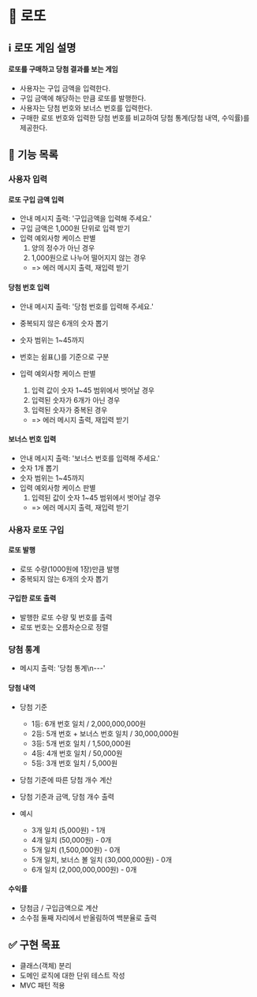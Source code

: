 # 🎰 로또

## ℹ️ 로또 게임 설명

#### 로또를 구매하고 당첨 결과를 보는 게임

- 사용자는 구입 금액을 입력한다.
- 구입 금액에 해당하는 만큼 로또를 발행한다.
- 사용자는 당첨 번호와 보너스 번호를 입력한다.
- 구매한 로또 번호와 입력한 당첨 번호를 비교하여 당첨 통계(당첨 내역, 수익률)를
  제공한다.

## 🔨 기능 목록

### 사용자 입력

#### 로또 구입 금액 입력

- 안내 메시지 출력: '구입금액을 입력해 주세요.'
- 구입 금액은 1,000원 단위로 입력 받기
- 입력 예외사항 케이스 판별
  1. 양의 정수가 아닌 경우
  1. 1,000원으로 나누어 떨어지지 않는 경우
  - => 에러 메시지 출력, 재입력 받기

#### 당첨 번호 입력

- 안내 메시지 출력: '당첨 번호를 입력해 주세요.'
- 중복되지 않은 6개의 숫자 뽑기
- 숫자 범위는 1~45까지
- 번호는 쉼표(,)를 기준으로 구분
- 입력 예외사항 케이스 판별

  1. 입력 값이 숫자 1~45 범위에서 벗어날 경우
  1. 입력된 숫자가 6개가 아닌 경우
  1. 입력된 숫자가 중복된 경우

  - => 에러 메시지 출력, 재입력 받기

#### 보너스 번호 입력

- 안내 메시지 출력: '보너스 번호를 입력해 주세요.'
- 숫자 1개 뽑기
- 숫자 범위는 1~45까지
- 입력 예외사항 케이스 판별
  1. 입력된 값이 숫자 1~45 범위에서 벗어날 경우
  - => 에러 메시지 출력, 재입력 받기

### 사용자 로또 구입

#### 로또 발행

- 로또 수량(1000원에 1장)만큼 발행
- 중복되지 않는 6개의 숫자 뽑기

#### 구입한 로또 출력

- 발행한 로또 수량 및 번호를 출력
- 로또 번호는 오름차순으로 정렬

### 당첨 통계

- 메시지 출력: '당첨 통계\n---'

#### 당첨 내역

- 당첨 기준

  - 1등: 6개 번호 일치 / 2,000,000,000원
  - 2등: 5개 번호 + 보너스 번호 일치 / 30,000,000원
  - 3등: 5개 번호 일치 / 1,500,000원
  - 4등: 4개 번호 일치 / 50,000원
  - 5등: 3개 번호 일치 / 5,000원

- 당첨 기준에 따른 당첨 개수 계산
- 당첨 기준과 금액, 당첨 개수 출력

- 예시

  - 3개 일치 (5,000원) - 1개
  - 4개 일치 (50,000원) - 0개
  - 5개 일치 (1,500,000원) - 0개
  - 5개 일치, 보너스 볼 일치 (30,000,000원) - 0개
  - 6개 일치 (2,000,000,000원) - 0개

#### 수익률

- 당첨금 / 구입금액으로 계산
- 소수점 둘째 자리에서 반올림하여 백분율로 출력

## ✅ 구현 목표

- 클래스(객체) 분리
- 도메인 로직에 대한 단위 테스트 작성
- MVC 패턴 적용

